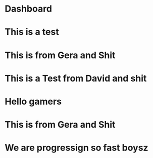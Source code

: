 # Dashboard

# This is a test

# This is from Gera and Shit

# This is a Test from David and shit
# Hello gamers

# This is from Gera and Shit

# We are progressign so fast boysz
